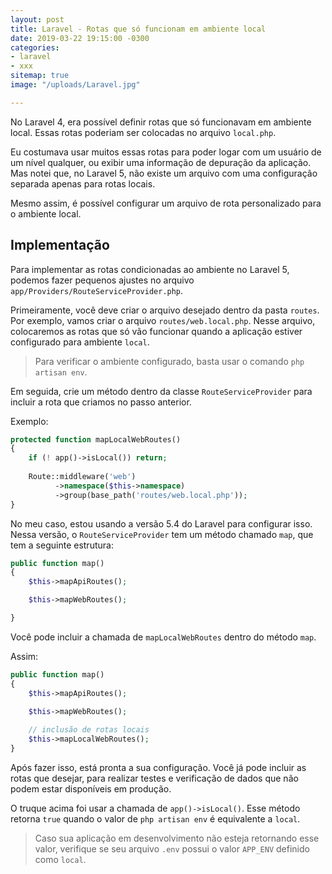 ```yaml
---
layout: post
title: Laravel - Rotas que só funcionam em ambiente local
date: 2019-03-22 19:15:00 -0300
categories:
- laravel
- xxx
sitemap: true
image: "/uploads/Laravel.jpg"

---
```

No Laravel 4, era possível definir rotas que só funcionavam em ambiente local. Essas rotas poderiam ser colocadas no arquivo `local.php`.

Eu costumava usar muitos essas rotas para poder logar com um usuário de um nível qualquer, ou exibir uma informação de depuração da aplicação. Mas notei que, no Laravel 5, não existe um arquivo com uma configuração separada apenas para rotas locais. 

Mesmo assim, é possível configurar um arquivo de rota personalizado para o ambiente local. 

## Implementação

Para implementar as rotas condicionadas ao ambiente no Laravel 5, podemos fazer pequenos ajustes no arquivo `app/Providers/RouteServiceProvider.php`.

Primeiramente, você deve criar o arquivo desejado dentro da pasta `routes`. Por exemplo, vamos criar o arquivo `routes/web.local.php`.  Nesse arquivo, colocaremos as rotas que só vão funcionar quando a aplicação estiver configurado para ambiente `local`.

> Para verificar o ambiente configurado, basta usar o comando `php artisan env`.


Em seguida, crie um método dentro da classe `RouteServiceProvider` para incluir a rota que criamos no passo anterior.

Exemplo:

```php
protected function mapLocalWebRoutes()
{
	if (! app()->isLocal()) return;
    
	Route::middleware('web')
          ->namespace($this->namespace)
          ->group(base_path('routes/web.local.php'));
}
```

No meu caso, estou usando a versão 5.4 do Laravel para configurar isso. Nessa versão, o `RouteServiceProvider` tem um método chamado `map`, que tem a seguinte estrutura:

```php
public function map()
{
    $this->mapApiRoutes();

    $this->mapWebRoutes();

}
```

Você pode incluir a chamada de `mapLocalWebRoutes` dentro do método `map`.

Assim:

```php
public function map()
{
    $this->mapApiRoutes();

    $this->mapWebRoutes();
    
    // inclusão de rotas locais
    $this->mapLocalWebRoutes();
}
```

Após fazer isso, está pronta a sua configuração. 
Você já pode incluir as rotas que desejar, para realizar testes e verificação de dados que não podem estar disponíveis em produção.

O truque acima foi usar a chamada de `app()->isLocal()`. Esse método retorna `true` quando o valor de `php artisan env` é equivalente a `local`.

> Caso sua aplicação em desenvolvimento não esteja retornando esse valor, verifique se seu arquivo `.env` possui o valor `APP_ENV` definido como `local`.